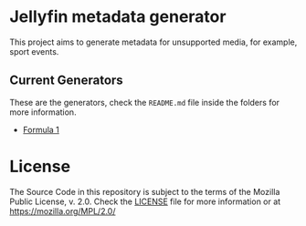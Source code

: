 # Jellyfin metadata generator

This project aims to generate metadata for unsupported media, for example, sport events.

## Current Generators

These are the generators, check the `README.md` file inside the folders for more information.

- [Formula 1](./formula1)

# License

The Source Code in this repository is subject to the terms of the Mozilla Public License, v. 2.0. Check the [LICENSE](./LICENSE) file for more information or at https://mozilla.org/MPL/2.0/
